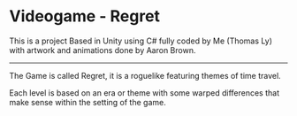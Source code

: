 # Videogame - Regret

This is a project Based in Unity using C# fully coded by Me (Thomas Ly) with artwork and animations done by Aaron Brown.

--- 

The Game is called Regret, it is a roguelike featuring themes of time travel. 

Each level is based on an era or theme with some warped differences that make sense within the setting of the game.

